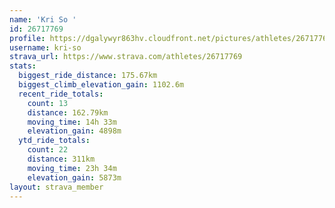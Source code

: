 ```yaml
---
name: 'Kri So '
id: 26717769
profile: https://dgalywyr863hv.cloudfront.net/pictures/athletes/26717769/7761026/14/large.jpg
username: kri-so
strava_url: https://www.strava.com/athletes/26717769
stats:
  biggest_ride_distance: 175.67km
  biggest_climb_elevation_gain: 1102.6m
  recent_ride_totals:
    count: 13
    distance: 162.79km
    moving_time: 14h 33m
    elevation_gain: 4898m
  ytd_ride_totals:
    count: 22
    distance: 311km
    moving_time: 23h 34m
    elevation_gain: 5873m
layout: strava_member
--- 
```

